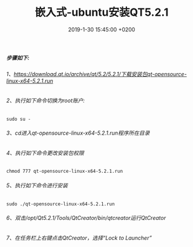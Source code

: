 ﻿---
layout: post
title:  "嵌入式-ubuntu安装QT5.2.1"
date:   2019-1-30 15:45:00 +0200
categories: 嵌入式
---

##### 步骤如下:  
###### 1、https://download.qt.io/archive/qt/5.2/5.2.1/下载安装包qt-opensource-linux-x64-5.2.1.run  
###### 2、执行如下命令切换为root账户:  
```
sudo su -
```
###### 3、cd进入qt-opensource-linux-x64-5.2.1.run程序所在目录  
###### 4、执行如下命令更改安装包权限  
```
chmod 777 qt-opensource-linux-x64-5.2.1.run
```
###### 5、执行如下命令进行安装  
```
sudo ./qt-opensource-linux-x64-5.2.1.run
```  
###### 6、双击/opt/Qt5.2.1/Tools/QtCreator/bin/qtcreator运行QtCreator  
###### 7、在任务栏上右键点击QtCreator，选择“Lock to Launcher”  
